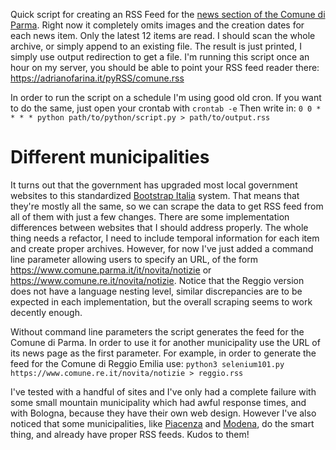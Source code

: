 Quick script for creating an RSS Feed for the [news section of the Comune di Parma](https://www.comune.parma.it/it/novita/notizie).
Right now it completely omits images and the creation dates for each news item.
Only the latest 12 items are read. I should scan the whole archive, or simply append to an existing file.
The result is just printed, I simply use output redirection to get a file.
I'm running this script once an hour on my server, you should be able to point your RSS feed reader there:
https://adrianofarina.it/pyRSS/comune.rss

In order to run the script on a schedule I'm using good old cron. If you want to do the same, just open your crontab with `crontab -e`
Then write in:
```0 0 * * * * python path/to/python/script.py > path/to/output.rss```

# Different municipalities
It turns out that the government has upgraded most local government websites to this standardized [Bootstrap Italia](https://italia.github.io/bootstrap-italia/) system. That means that they're mostly all the same, so we can scrape the data to get RSS feed from all of them with just a few changes. There are some implementation differences between websites that I should address properly. The whole thing needs a refactor, I need to include temporal information for each item and create proper archives. However, for now I've just added a command line parameter allowing users to specify an URL, of the form https://www.comune.parma.it/it/novita/notizie or https://www.comune.re.it/novita/notizie. Notice that the Reggio version does not have a language nesting level, similar discrepancies are to be expected in each implementation, but the overall scraping seems to work decently enough.

Without command line parameters the script generates the feed for the Comune di Parma. In order to use it for another municipality use the URL of its news page as the first parameter. For example, in order to generate the feed for the Comune di Reggio Emilia use:
```python3 selenium101.py https://www.comune.re.it/novita/notizie > reggio.rss```

I've tested with a handful of sites and I've only had a complete failure with some small mountain municipality which had awful response times, and with Bologna, because they have their own web design. However I've also noticed that some municipalities, like [Piacenza](https://www.comune.piacenza.it/it/feeds) and [Modena](http://www.comune.modena.it/salastampa/comunicati/RSS), do the smart thing, and already have proper RSS feeds. Kudos to them!